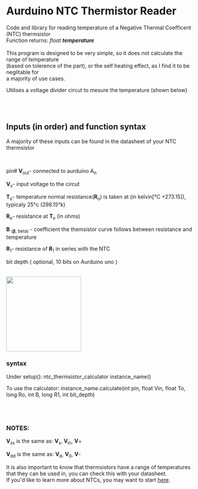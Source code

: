 [//]: <> (note, needs to be fixed from html to md)

<!DOCTYPE html>


<HTML>

<head>

  
</head>




<body>





<h1>Aurduino NTC Thermistor Reader</h1>



<p1>

<span class = "sub-header" >
  
Code and library for reading temperature of a Negative Thermal Coefficent (NTC) thermsistor 
<br>Function returns: <i>float <b>temperature</b></i></span><br><br>
<span class = "paragraph"  >
This program is designed to be very simple, so it does not calculate the range of
temperature<br> (based on tolerence of the part), or the self heating effect, 
as I find it to be neglitable for <br> a majority of use cases.
</span>

Utilises a voltage divider circut to mesure the temperature (shown below)
<br><br>

<p1>
<br>

  
<h2> Inputs (in order) and function syntax</h2>
A majority of these inputs can be found in the datasheet of your NTC thermsistor


<p>

<br>
<span class ="paragraph" >
  
pin# <b>V</b><sub>out</sub>- connected to aurduino A<sub>n</sub><br>

<b>V</b><sub>s</sub>- input voltage to the circut<br>

<b>T</b><sub>o</sub>- temperature normal resistance(<b>R</b><sub>o</sub>) is taken at (in kelvin[°C +273.15]), typicaly 25°c (298.15°k) <br>

<b>R</b><sub>o</sub>- resistance at <b>T</b><sub>o</sub> (in ohms)

<b>B</b> <sub>(<b>β</b>, beta) </sub>- coefficient the themsistor curve follows between resistance and temperature <br>

<b>R</b><sub>1</sub>- resistance of <b>R</b><sub>1</sub> in series with the NTC

bit depth  ( optional, 10 bits on Aurduino uno ) <br><br> </span>

<span class = "NTC_diagram" >
  
<img src="https://github.com/MarsTheProtogen/NTC-Thermistor-Reader/assets/99446685/e1dd8bfc-d568-43d6-aba8-65da9808127d)https://github.com/MarsTheProtogen/NTC-Thermistor-Reader/assets/99446685/e1dd8bfc-d568-43d6-aba8-65da9808127d" width="200" >
</span>

<br>
<h3><b>syntax</b></h3>  
<p>Under setup(): ntc_thermsistor_calculator instance_name()</p>
<p>To use the calculator: instance_name.calculate(int pin, float Vin, float To, long Ro, int B, long R1, int bit_depth)</p><br>

<br>
</p>


<h3>NOTES: </h3>

<p>
<!--sorry for getting sloppy here it was midnight when i was finishing this, I don't plan on fixing it-->
<b>V</b><sub>ss</sub> is the same as: <b>V</b><sub>s</sub>, <b>V</b><sub>in</sub>, <b>V</b>+
<br>

<b>V</b><sub>dd</sub> is the same as: <b>V</b><sub>d</sub>, <b>V</b><sub>0</sub>, <b>V</b>-
<br>

It is also important to know that thermsistors have a range of temperatures that they can be used in, you can check this with your datasheet.
<br>
If you'd like to learn more about NTCs, you may want to start <a href= "https://www.electronics-tutorials.ws/io/thermistors.html">here</a>.
</p>

<br><br><br><br><br><br><br>

</body>
</HTML>
